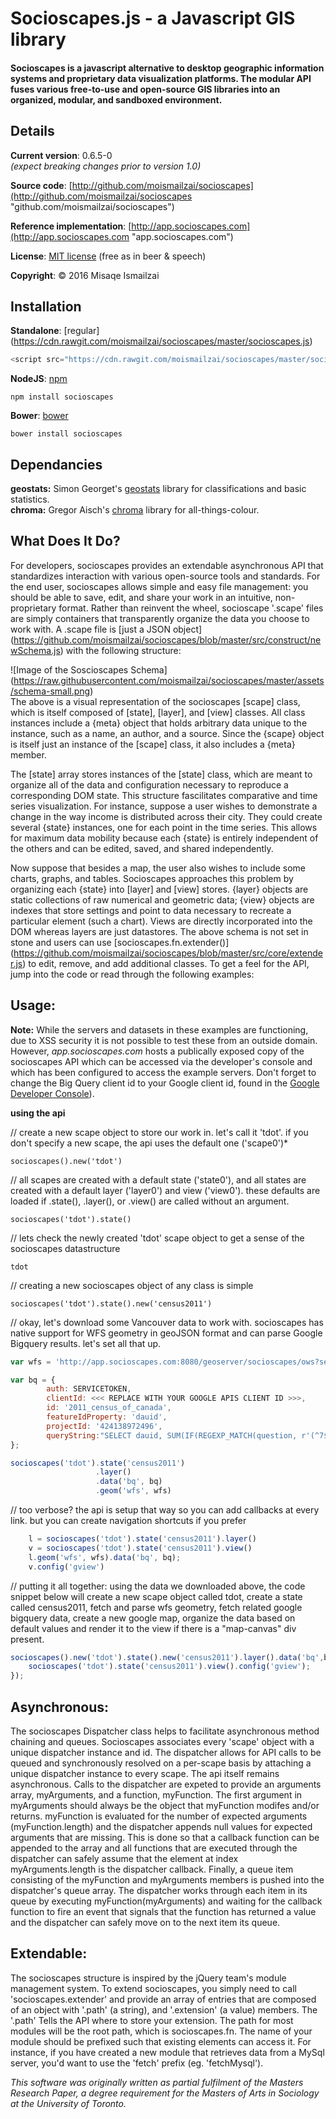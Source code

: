 # Socioscapes.js -  a Javascript GIS library

#### Socioscapes is a javascript alternative to desktop geographic information systems and proprietary data visualization platforms. The modular API fuses various free-to-use and open-source GIS libraries into an organized, modular, and sandboxed environment.


## Details
 
**Current version**: 0.6.5-0  
*(expect breaking changes prior to version 1.0)* 

**Source code**: [http://github.com/moismailzai/socioscapes](http://github.com/moismailzai/socioscapes "github.com/moismailzai/socioscapes")
 
**Reference implementation**: [http://app.socioscapes.com](http://app.socioscapes.com "app.socioscapes.com")
 
**License**: [MIT license](http://opensource.org/licenses/MIT "MIT license") (free as in beer & speech)
 
**Copyright**: &copy; 2016 Misaqe Ismailzai


## Installation  
 
**Standalone**: [regular] (https://cdn.rawgit.com/moismailzai/socioscapes/master/socioscapes.js)

```js
<script src="https://cdn.rawgit.com/moismailzai/socioscapes/master/socioscapes.js">
```

**NodeJS**: [npm](https://www.npmjs.com/package/socioscapes)

`npm install socioscapes`
 
**Bower**: [bower](http://bower.io/search/?q=socioscapes)

`bower install socioscapes`


## Dependancies 

**geostats:** Simon Georget's [geostats](https://github.com/simogeo/geostats) library for classifications and basic statistics.  
**chroma:** Gregor Aisch's [chroma](https://github.com/gka/chroma.js) library for all-things-colour.


## What Does It Do?

For developers, socioscapes provides an extendable asynchronous API that standardizes interaction with various open-source tools and standards. For the end user, socioscapes allows simple and easy file management: you should be able to save, edit, and share your work in an intuitive, non-proprietary format. Rather than reinvent the wheel, socioscape '.scape' files are simply containers that transparently organize the data you choose to work with. A .scape file is [just a JSON object] (https://github.com/moismailzai/socioscapes/blob/master/src/construct/newSchema.js) with the following structure:

![Image of the Soscioscapes Schema]
(https://raw.githubusercontent.com/moismailzai/socioscapes/master/assets/schema-small.png)  
The above is a visual representation of the socioscapes [scape] class, which is itself composed of [state], [layer], and [view] classes. All class instances include a {meta} object that holds arbitrary data unique to the instance, such as a name, an author, and a source. Since the {scape} object is itself just an instance of the [scape] class, it also includes a {meta} member.  

The [state] array stores instances of the [state] class, which are meant to organize all of the data and configuration necessary to reproduce a corresponding DOM state. This structure fascilitates comparative and time series visualization. For instance, suppose a user wishes to demonstrate a change in the way income is distributed across their city. They could create several {state} instances, one for each point in the time series. This allows for maximum data mobility because each {state} is entirely independent of the others and can be edited, saved, and shared independently.  

Now suppose that besides a map, the user also wishes to include some charts, graphs, and tables. Socioscapes approaches this problem by organizing each {state} into [layer] and [view] stores. {layer} objects are static collections of raw numerical and geometric data; {view} objects are indexes that store settings and point to data necessary to recreate a particular element (such a chart). Views are directly incorporated into the DOM whereas layers are just datastores. The above schema is not set in stone and users can use [socioscapes.fn.extender()] (https://github.com/moismailzai/socioscapes/blob/master/src/core/extender.js) to edit, remove, and add additional classes. To get a feel for the API, jump into the code or read through the following examples:


## Usage:

**Note:** While the servers and datasets in these examples are functioning, due to XSS security it is not possible to test these from an outside domain. However, *app.socioscapes.com* hosts a publically exposed copy of the socioscapes API which can be accessed via the developer's console and which has been configured to access the example servers. Don't forget to change the Big Query client id to your Google client id, found in the [Google Developer Console](https://console.developers.google.com/)).

**using the api**   

// create a new scape object to store our work in. let's call it 'tdot'. if you don't specify a new scape, the api uses the default one ('scape0')*  

    socioscapes().new('tdot')

// all scapes are created with a default state ('state0'), and all states are created with a default layer ('layer0') and view ('view0'). these defaults are loaded if .state(), .layer(), or .view() are called without an argument. 

    socioscapes('tdot').state()

// lets check the newly created 'tdot' scape object to get a sense of the socioscapes datastructure 

    tdot  

// creating a new socioscapes object of any class is simple

    socioscapes('tdot').state().new('census2011')

// okay, let's download some Vancouver data to work with. socioscapes has native support for WFS geometry in geoJSON format and can parse Google Bigquery results. let's set all that up.

```js
var wfs = 'http://app.socioscapes.com:8080/geoserver/socioscapes/ows?service=WFS&version=2.0.0&request=GetFeature&typeName=socioscapes:2011-canada-census-da&outputFormat=json&cql_filter=csduid=5915022'
```

```js
var bq = {
        auth: SERVICETOKEN,
        clientId: <<< REPLACE WITH YOUR GOOGLE APIS CLIENT ID >>>,
        id: '2011_census_of_canada',
        featureIdProperty: 'dauid',
        projectId: '424138972496',
        queryString:"SELECT dauid, SUM(IF(REGEXP_MATCH(question, r'(^7$)'),total,0)) as characteristic, SUM(IF(REGEXP_MATCH(question, r'(^7$)'),total,0)) as normalization, SUM(IF(REGEXP_MATCH(question, r'(^7$)'),total,0))/SUM(IF(REGEXP_MATCH(question, r'(^7$)'),total,0)) as total FROM [canada_census_2011.british_columbia] WHERE csduid CONTAINS '5915022' AND (REGEXP_MATCH(question, r'(^7$)') OR REGEXP_MATCH(question, r'(^7$)') )GROUP BY dauid;"
};
```

```js
socioscapes('tdot').state('census2011')
                   .layer()
                   .data('bq', bq)
                   .geom('wfs', wfs)
```

// too verbose? the api is setup that way so you can add callbacks at every link. but you can create navigation shortcuts if you prefer

```js
    l = socioscapes('tdot').state('census2011').layer()
    v = socioscapes('tdot').state('census2011').view()
    l.geom('wfs', wfs).data('bq', bq);
    v.config('gview')
```
// putting it all together: using the data we downloaded above, the code snippet below will create a new scape object called tdot, create a state called census2011, fetch and parse wfs geometry, fetch related google bigquery data, create a new google map, organize the data based on default values and render it to the view if there is a "map-canvas" div present.

```js
socioscapes().new('tdot').state().new('census2011').layer().data('bq',bq).geom('wfs',wfs, function(){
	socioscapes('tdot').state('census2011').view().config('gview');
}); 
```        


## Asynchronous:

The socioscapes Dispatcher class helps to facilitate asynchronous method chaining and queues. Socioscapes associates every 'scape' object with a unique dispatcher instance and id. The dispatcher allows for API calls to be queued and synchronously resolved on a per-scape basis by attaching a unique dispatcher instance to every scape. The api itself remains asynchronous. Calls to the dispatcher are expeted to provide an arguments array, myArguments, and a function, myFunction. The first argument in myArguments should always be the object that myFunction modifes and/or returns. myFunction is evaluated for the number of expected arguments (myFunction.length) and the dispatcher appends null values for expected arguments that are missing. This is done so that a callback function can be appended to the array and all functions that are executed through the dispatcher can safely assume that the element at index myArguments.length is the dispatcher callback. Finally, a queue item consisting of the myFunction and myArguments members is pushed into the dispatcher's queue array. The dispatcher works through each item in its queue by executing myFunction(myArguments) and waiting for the callback function to fire an event that signals that the function has returned a value and the dispatcher can safely move on to the next item its queue.


## Extendable:

The socioscapes structure is inspired by the jQuery team's module management system. To extend socioscapes, you simply need to call 'socioscapes.extender' and provide an array of entries that are composed of an object with '.path' (a string), and '.extension' (a value) members. The '.path' Tells the API where to store your extension. The path for most modules will be the root path, which is socioscapes.fn. The name of your module should be prefixed such that existing elements can access it. For instance, if you have created a new module that retrieves data from a MySql server, you'd want to use the 'fetch' prefix (eg. 'fetchMysql').

*This software was originally written as partial fulfilment of the Masters Research Paper, a degree requirement for the Masters of Arts in Sociology at the University of Toronto.*
